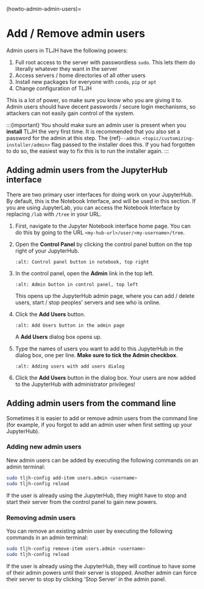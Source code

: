 (howto-admin-admin-users)=

# Add / Remove admin users

Admin users in TLJH have the following powers:

1. Full root access to the server with passwordless `sudo`.
   This lets them do literally whatever they want in the server
2. Access servers / home directories of all other users
3. Install new packages for everyone with `conda`, `pip` or `apt`
4. Change configuration of TLJH

This is a lot of power, so make sure you know who you are giving it
to. Admin users should have decent passwords / secure login mechanisms,
so attackers can not easily gain control of the system.

:::{important}
You should make sure an admin user is present when you **install** TLJH
the very first time. It is recommended that you also set a password
for the admin at this step. The {ref}`--admin <topic/customizing-installer/admin>`
flag passed to the installer does this. If you had forgotten to do so, the
easiest way to fix this is to run the installer again.
:::

## Adding admin users from the JupyterHub interface

There are two primary user interfaces for doing work on your JupyterHub. By
default, this is the Notebook Interface, and will be used in this section.
If you are using JupyterLab, you can access the Notebook Interface by replacing
`/lab` with `/tree` in your URL.

1. First, navigate to the Jupyter Notebook interface home page. You can do this
   by going to the URL `<my-hub-url>/user/<my-username>/tree`.

2. Open the **Control Panel** by clicking the control panel button on the top
   right of your JupyterHub.

   ```{image} ../../images/control-panel-button.png
   :alt: Control panel button in notebook, top right
   ```

3. In the control panel, open the **Admin** link in the top left.

   ```{image} ../../images/admin/admin-access-button.png
   :alt: Admin button in control panel, top left
   ```

   This opens up the JupyterHub admin page, where you can add / delete users,
   start / stop peoples' servers and see who is online.

4. Click the **Add Users** button.

   ```{image} ../../images/admin/add-users-button.png
   :alt: Add Users button in the admin page
   ```

   A **Add Users** dialog box opens up.

5. Type the names of users you want to add to this JupyterHub in the dialog box,
   one per line. **Make sure to tick the Admin checkbox**.

   ```{image} ../../images/admin/add-users-dialog.png
   :alt: Adding users with add users dialog
   ```

6. Click the **Add Users** button in the dialog box. Your users are now added
   to the JupyterHub with administrator privileges!

## Adding admin users from the command line

Sometimes it is easier to add or remove admin users from the command line (for
example, if you forgot to add an admin user when first setting up your JupyterHub).

### Adding new admin users

New admin users can be added by executing the following commands on an
admin terminal:

```bash
sudo tljh-config add-item users.admin <username>
sudo tljh-config reload
```

If the user is already using the JupyterHub, they might have to stop and
start their server from the control panel to gain new powers.

### Removing admin users

You can remove an existing admin user by executing the following commands in
an admin terminal:

```bash
sudo tljh-config remove-item users.admin <username>
sudo tljh-config reload
```

If the user is already using the JupyterHub, they will continue to have
some of their admin powers until their server is stopped. Another admin
can force their server to stop by clicking 'Stop Server' in the admin
panel.
